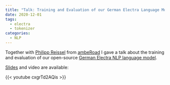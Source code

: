 ```yaml
---
title: "Talk: Training and Evaluation of our German Electra Language Model"
date: 2020-12-01
tags:
  - electra
  - tokenizer
categories:
  - NLP
---
```


Together with [Philipp Reissel](https://twitter.com/phil_ipp_) from [ambeRoad](https://amberoad.de/) I gave a talk about the training and evaluation of our open-source [German Electra NLP language model](https://huggingface.co/german-nlp-group/electra-base-german-uncased).

[Slides](/doc/German_Language_Model_Training_and_Evaluation.pdf) and video are available:

{{< youtube cxgrTd2AQis >}}
